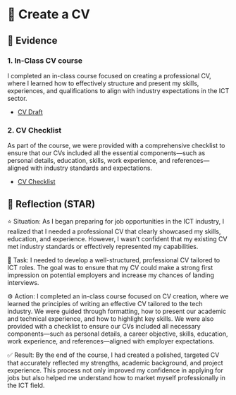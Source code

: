 # 📄 Create a CV

## 📎 Evidence
### 1. In-Class CV course
I completed an in-class course focused on creating a professional CV, where I learned how to effectively structure and present my skills, experiences, and qualifications to align with industry expectations in the ICT sector.
- [CV Draft](./ThaakirahWatson_CV_2024.pdf)

### 2. CV Checklist
As part of the course, we were provided with a comprehensive checklist to ensure that our CVs included all the essential components—such as personal details, education, skills, work experience, and references—aligned with industry standards and expectations.
- [CV Checklist](./cv-review.pdf)

## 💬 Reflection (STAR)
⭐ Situation:
As I began preparing for job opportunities in the ICT industry, I realized that I needed a professional CV that clearly showcased my skills, education, and experience. However, I wasn’t confident that my existing CV met industry standards or effectively represented my capabilities.

🎯 Task:
I needed to develop a well-structured, professional CV tailored to ICT roles. The goal was to ensure that my CV could make a strong first impression on potential employers and increase my chances of landing interviews.

⚙️ Action:
I completed an in-class course focused on CV creation, where we learned the principles of writing an effective CV tailored to the tech industry. We were guided through formatting, how to present our academic and technical experience, and how to highlight key skills. We were also provided with a checklist to ensure our CVs included all necessary components—such as personal details, a career objective, skills, education, work experience, and references—aligned with employer expectations.

✅ Result:
By the end of the course, I had created a polished, targeted CV that accurately reflected my strengths, academic background, and project experience. This process not only improved my confidence in applying for jobs but also helped me understand how to market myself professionally in the ICT field.
